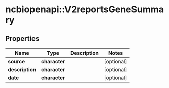 # ncbiopenapi::V2reportsGeneSummary


## Properties
Name | Type | Description | Notes
------------ | ------------- | ------------- | -------------
**source** | **character** |  | [optional] 
**description** | **character** |  | [optional] 
**date** | **character** |  | [optional] 


